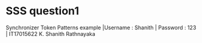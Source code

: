 # SSS question1
Synchronizer Token Patterns example
|Username : Shanith | Password : 123 |
IT17015622
K. Shanith Rathnayaka
